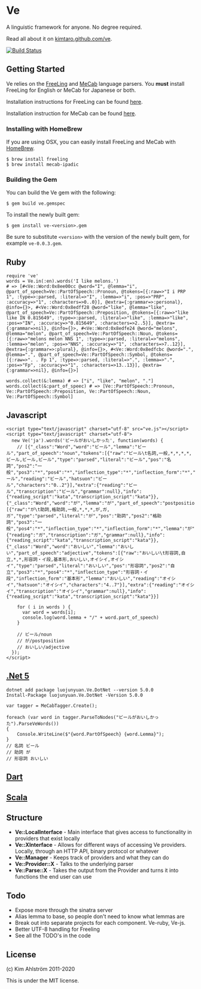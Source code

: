 Ve
==

A linguistic framework for anyone. No degree required.

Read all about it on [kimtaro.github.com/ve](http://kimtaro.github.com/ve).

[![Build Status](https://travis-ci.org/Kimtaro/ve.svg?branch=master)](https://travis-ci.org/Kimtaro/ve)

Getting Started
---------------

Ve relies on the [FreeLing](http://nlp.lsi.upc.edu/freeling/) and [MeCab](http://mecab.googlecode.com/svn/trunk/mecab/doc/index.html)
language parsers. You **must** install FreeLing for English or MeCab for Japanese or both.

Installation instructions for FreeLing can be found [here](http://nlp.lsi.upc.edu/freeling/index.php?option=com_content&task=view&id=15&Itemid=44).

Installation instruction for MeCab can be found [here](https://taku910.github.io/mecab/#install).

### Installing with HomeBrew

If you are using OSX, you can easily install FreeLing and MeCab with [HomeBrew](http://brew.sh/).

```
$ brew install freeling
$ brew install mecab-ipadic
```

### Building the Gem

You can build the Ve gem with the following:

```
$ gem build ve.gemspec
```

To install the newly built gem:

```
$ gem install ve-<version>.gem
```

Be sure to substitute `<version>` with the version of the newly built gem, for example `ve-0.0.3.gem`.

Ruby
----

    require 've'
    words = Ve.in(:en).words('I like melons.')
    # => [#<Ve::Word:0x8ee00cc @word="I", @lemma="i", @part_of_speech=Ve::PartOfSpeech::Pronoun, @tokens=[{:raw=>"I i PRP 1", :type=>:parsed, :literal=>"I", :lemma=>"i", :pos=>"PRP", :accuracy=>"1", :characters=>0..0}], @extra={:grammar=>:personal}, @info={}>, #<Ve::Word:0x8edff28 @word="like", @lemma="like", @part_of_speech=Ve::PartOfSpeech::Preposition, @tokens=[{:raw=>"like like IN 0.815649", :type=>:parsed, :literal=>"like", :lemma=>"like", :pos=>"IN", :accuracy=>"0.815649", :characters=>2..5}], @extra={:grammar=>nil}, @info={}>, #<Ve::Word:0x8edfe24 @word="melons", @lemma="melon", @part_of_speech=Ve::PartOfSpeech::Noun, @tokens=[{:raw=>"melons melon NNS 1", :type=>:parsed, :literal=>"melons", :lemma=>"melon", :pos=>"NNS", :accuracy=>"1", :characters=>7..12}], @extra={:grammar=>:plural}, @info={}>, #<Ve::Word:0x8edfcbc @word=".", @lemma=".", @part_of_speech=Ve::PartOfSpeech::Symbol, @tokens=[{:raw=>". . Fp 1", :type=>:parsed, :literal=>".", :lemma=>".", :pos=>"Fp", :accuracy=>"1", :characters=>13..13}], @extra={:grammar=>nil}, @info={}>]

    words.collect(&:lemma) # => ["i", "like", "melon", "."]
    words.collect(&:part_of_speec) # => [Ve::PartOfSpeech::Pronoun, Ve::PartOfSpeech::Preposition, Ve::PartOfSpeech::Noun, Ve::PartOfSpeech::Symbol]

Javascript
----------

    <script type="text/javascript" charset="utf-8" src="ve.js"></script>
    <script type="text/javascript" charset="utf-8">
      new Ve('ja').words('ビールがおいしかった', function(words) {
        // [{"_class":"Word","word":"ビール","lemma":"ビール","part_of_speech":"noun","tokens":[{"raw":"ビール\t名詞,一般,*,*,*,*,ビール,ビール,ビール","type":"parsed","literal":"ビール","pos":"名詞","pos2":"一般","pos3":"*","pos4":"*","inflection_type":"*","inflection_form":"*","lemma":"ビール","reading":"ビール","hatsuon":"ビール","characters":"0..2"}],"extra":{"reading":"ビール","transcription":"ビール","grammar":null},"info":{"reading_script":"kata","transcription_script":"kata"}},{"_class":"Word","word":"が","lemma":"が","part_of_speech":"postposition","tokens":[{"raw":"が\t助詞,格助詞,一般,*,*,*,が,ガ,ガ","type":"parsed","literal":"が","pos":"助詞","pos2":"格助詞","pos3":"一般","pos4":"*","inflection_type":"*","inflection_form":"*","lemma":"が","reading":"ガ","hatsuon":"ガ","characters":"3..3"}],"extra":{"reading":"ガ","transcription":"ガ","grammar":null},"info":{"reading_script":"kata","transcription_script":"kata"}},{"_class":"Word","word":"おいしい","lemma":"おいしい","part_of_speech":"adjective","tokens":[{"raw":"おいしい\t形容詞,自立,*,*,形容詞・イ段,基本形,おいしい,オイシイ,オイシイ","type":"parsed","literal":"おいしい","pos":"形容詞","pos2":"自立","pos3":"*","pos4":"*","inflection_type":"形容詞・イ段","inflection_form":"基本形","lemma":"おいしい","reading":"オイシイ","hatsuon":"オイシイ","characters":"4..7"}],"extra":{"reading":"オイシイ","transcription":"オイシイ","grammar":null},"info":{"reading_script":"kata","transcription_script":"kata"}}]

        for ( i in words ) {
          var word = words[i];
          console.log(word.lemma + "/" + word.part_of_speech)
        }

        // ビール/noun
        // が/postposition
        // おいしい/adjective
      });
    </script>

[.Net 5](https://github.com/Eroge-Helper/Ve.DotNet)
----------

    dotnet add package luojunyuan.Ve.DotNet --version 5.0.0
    Install-Package luojunyuan.Ve.DotNet -Version 5.0.0

    var tagger = MeCabTagger.Create();

    foreach (var word in tagger.ParseToNodes("ビールがおいしかった").ParseVeWords())
    {
        Console.WriteLine($"{word.PartOfSpeech} {word.Lemma}");
    }
    // 名詞 ビール
    // 助詞 が
    // 形容詞 おいしい

[Dart](https://github.com/lrorpilla/ve_dart)
------

[Scala](https://github.com/megafarad/Ve-scala)
------

Structure
---------

- **Ve::LocalInterface** - Main interface that gives access to functionality in providers that exist locally
- **Ve::XInterface** - Allows for different ways of accessing Ve providers. Locally, through an HTTP API, binary protocol or whatever
- **Ve::Manager** - Keeps track of providers and what they can do
- **Ve::Provider::X** - Talks to the underlying parser
- **Ve::Parse::X** - Takes the output from the Provider and turns it into functions the end user can use

Todo
----

- Expose more through the sinatra server
- Alias lemma to base, so people don't need to know what lemmas are
- Break out into separate projects for each component. Ve-ruby, Ve-js.
- Better UTF-8 handling for Freeling
- See all the TODO's in the code

License
-------

(c) Kim Ahlström 2011-2020

This is under the MIT license.
